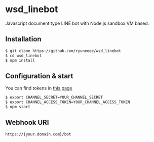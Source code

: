 # wsd_linebot
Javascript document type LINE bot with Node.js sandbox VM based.


Installation
---
```bash
$ git clone https://github.com/ryuneeee/wsd_linebot
$ cd wsd_linebot
$ npm install
```


Configuration & start
---

You can find tokens in [this page](https://developers.line.me/console/)
```bash
$ export CHANNEL_SECRET=YOUR_CHANNEL_SECRET
$ export CHANNEL_ACCESS_TOKEN=YOUR_CHANNEL_ACCESS_TOKEN
$ npm start
```


Webhook URI
---
```
https://{your.domain.com}/bot
```
